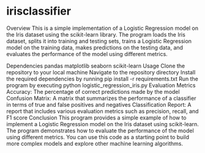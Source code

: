 # irisclassifier
Overview
This is a simple implementation of a Logistic Regression model on the Iris dataset using the scikit-learn library. The program loads the Iris dataset, splits it into training and testing sets, trains a Logistic Regression model on the training data, makes predictions on the testing data, and evaluates the performance of the model using different metrics.

Dependencies
pandas
matplotlib
seaborn
scikit-learn
Usage
Clone the repository to your local machine
Navigate to the repository directory
Install the required dependencies by running pip install -r requirements.txt
Run the program by executing python logistic_regression_iris.py
Evaluation Metrics
Accuracy: The percentage of correct predictions made by the model
Confusion Matrix: A matrix that summarizes the performance of a classifier in terms of true and false positives and negatives
Classification Report: A report that includes various evaluation metrics such as precision, recall, and F1 score
Conclusion
This program provides a simple example of how to implement a Logistic Regression model on the Iris dataset using scikit-learn. The program demonstrates how to evaluate the performance of the model using different metrics. You can use this code as a starting point to build more complex models and explore other machine learning algorithms.
